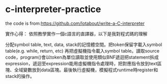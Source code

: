 # c-interpreter-practice
the code is from:https://github.com/lotabout/write-a-C-interpreter

實作心得：
依照教學實作一個c語言的直譯器，以下是我對程式碼的理解

分配symbol table, text, data, stack的記憶體空間。把token保留字載入symbol table(e.g. while, return, etc) 再把虛擬機指令載入symbol table。讀取source code，program()會以token為單位讀取並使用類似BNF遞迴把statement拆成expression，遞迴至expression能用虛擬機指令處理時，把對應指令放到text區塊、全域變數放到data區塊。最後執行虛擬機，模擬程式runtime時register和stack的操作。
